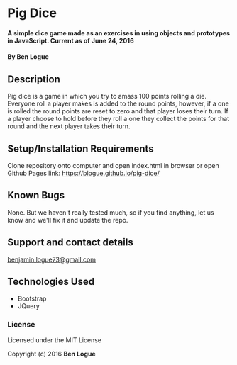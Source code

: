 # Pig Dice

#### A simple dice game made as an exercises in using objects and prototypes in JavaScript. Current as of June 24, 2016

#### By Ben Logue

## Description

Pig dice is a game in which you try to amass 100 points rolling a die. Everyone roll a player makes is added to the round points, however, if a one is rolled the round points are reset to zero and that player loses their turn. If a player choose to hold before they roll a one they collect the points for that round and the next player takes their turn.

## Setup/Installation Requirements

Clone repository onto computer and open index.html in browser or open Github Pages link: https://blogue.github.io/pig-dice/

## Known Bugs

None.  But we haven't really tested much, so if you find anything, let us know and we'll fix it and update the repo.  

## Support and contact details

benjamin.logue73@gmail.com

## Technologies Used

* Bootstrap
* JQuery

### License

Licensed under the MIT License

Copyright (c) 2016 **Ben Logue**
